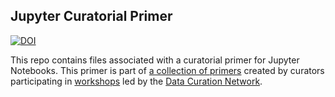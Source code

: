 ##  Jupyter Curatorial Primer
[![DOI](https://zenodo.org/badge/DOI/10.5281/zenodo.2591580.svg)](https://doi.org/10.5281/zenodo.2591580)

This repo contains files associated with a curatorial primer for Jupyter Notebooks. This primer is part of [a collection of primers](https://sites.psu.edu/dcnworkshops/primers/) created by curators participating in [workshops](https://sites.psu.edu/dcnworkshops/) led by the [Data Curation Network](https://datacurationnetwork.org/).
